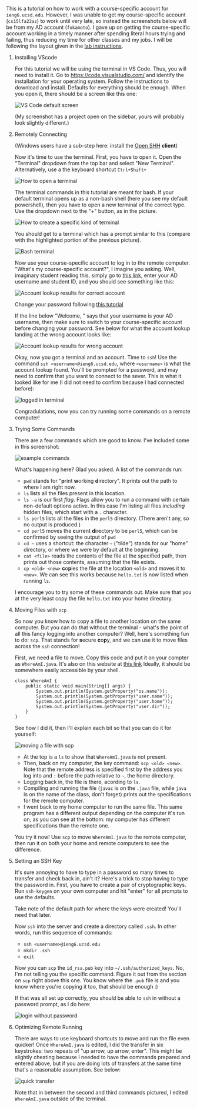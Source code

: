 This is a tutorial on how to work with a course-specific account for `ieng6.ucsd.edu`. However, I was unable to get my course-specific account (`cs15lfa22az`) to work until very late, so instead the screenshots below will be from my AD account (`fokamoto`). I gave up on getting the course-specific account working in a timely manner after spending literal hours trying and failing, thus reducing my time for other classes and my jobs. I will be following the layout given in the [lab instructions](https://ucsd-cse15l-f22.github.io/week/week1/#week1-lab-report).

1. Installing VScode

    For this tutorial we will be using the terminal in VS Code. Thus, you will need to install it. Go to https://code.visualstudio.com/ and identify the installation for your operating system. Follow the instructions to download and install. Defaults for everything should be enough. When you open it, there should be a screen like this one:

    ![VS Code default screen](images/week1/vscode.PNG)

    (My screenshot has a project open on the sidebar, yours will probably look slightly different.)

2. Remotely Connecting

    (Windows users have a sub-step here: install the [Open SHH](https://docs.microsoft.com/en-us/windows-server/administration/openssh/openssh_install_firstuse) **client**)

    Now it's time to use the terminal. First, you have to open it. Open the "Terminal" dropdown from the top bar and select "New Terminal". Alternatively, use a the keyboard shortcut `Ctrl+Shift+`

    ![How to open a terminal](images/week1/open-terminal.png)

    The terminal commands in this tutorial are meant for bash. If your default terminal opens up as a non-bash shell (here you see my default powershell), then you have to open a new terminal of the correct type. Use the dropdown next to the "+" button, as in the picture.

    ![How to create a specific kind of terminal](images/week1/shell-terminal.png)

    You should get to a terminal which has a prompt similar to this (compare with the highlighted portion of the previous picture).

    ![Bash terminal](images/week1/bash-terminal.PNG)

    Now use your course-specific account to log in to the remote computer. "What's my course-specific account?", I imagine you asking. Well, imaginary student reading this, simply go to [this link](https://sdacs.ucsd.edu/~icc/index.php), enter your AD username and student ID, and you should see something like this:

    ![Account lookup results for correct account](images/week1/correct-account.PNG)

    Change your password following [this tutorial](https://docs.google.com/document/d/1hs7CyQeh-MdUfM9uv99i8tqfneos6Y8bDU0uhn1wqho/edit)

    If the line below "Welcome, <name>" says that your username is your AD username, then make sure to switch to your course-specific account before changing your password. See below for what the account lookup landing at the wrong account looks like:

    ![Account lookup results for wrong account](images/week1/wrong-account.PNG)

    Okay, now you got a terminal and an account. Time to `ssh`! Use the command `ssh <username>@ieng6.ucsd.edu`, where `<username>` is what the account lookup found. You'll be prompted for a password, and may need to confirm that you want to connect to the sever. This is what it looked like for me (I did not need to confirm because I had connected before):

    ![logged in terminal](images/week1/loggedin.PNG)

    Congradulations, now you can try running some commands on a remote computer!

3. Trying Some Commands

    There are a few commands which are good to know. I've included some in this screenshot:

    ![example commands](images/week1/cmds.PNG)

    What's happening here? Glad you asked. A list of the commands run:

    - `pwd` stands for "**p**rint **w**orking **d**irectory". It prints out the path to where I am right now.
    - `ls` **l**i**s**ts all the files present in this location.
    - `ls -a` is our first *flag*. Flags allow you to run a command with certain non-default options active. In this case I'm listing all files *including* hidden files, which start with a `.` character.
    - `ls perl5` lists all the files in the `perl5` directory. (There aren't any, so no output is produced.)
    - `cd perl5` moves the **c**urrent **d**irectory to be `perl5`, which can be confirmed by seeing the output of `pwd`
    - `cd ~` uses a shortcut: the character `~` ("tilde") stands for our "home" directory, or where we were by default at the beginning.
    - `cat <file>` reads the contents of the file at the specified path, then prints out those contents, assuming that the file exists.
    - `cp <old> <new>` **c**o**p**ies the file at the location `<old>` and moves it to `<new>`. We can see this works because `hello.txt` is now listed when running `ls`.
    
    I encourage you to try some of these commands out. Make sure that you at the very least copy the file `hello.txt` into your home directory.

4. Moving Files with `scp`

    So now you know how to copy a file to another location on the same computer. But you can do that without the terminal - what's the point of all this fancy logging into another computer? Well, here's something fun to do: `scp`. That stands for **s**ecure **c**o**p**y, and we can use it to move files across the `ssh` connection!

    First, we need a file to move. Copy this code and put it on your compter as `WhereAmI.java`. It's also on this website at [this link](/code/WhereAmI.java) Ideally, it should be somewhere easily accessible by your shell.

    ```
    class WhereAmI {
        public static void main(String[] args) {
            System.out.println(System.getProperty("os.name"));
            System.out.println(System.getProperty("user.name"));
            System.out.println(System.getProperty("user.home"));
            System.out.println(System.getProperty("user.dir"));
        }
    }
    ```

    See how I did it, then I'll explain each bit so that you can do it for yourself:

    ![moving a file with scp](images/week1/scp.PNG)

    - At the top is a `ls` to show that `WhereAmI.java` is not present.
    - Then, back on my computer, the key command: `scp <old> <new>`. Note that the remote address is specified first by the address you log into and `:` before the path relative to `~`, the home directory.
    - Logging back in, the file is there, acording to `ls`.
    - Compiling and running the file (`javac` is on the `.java` file, while `java` is on the name of the class, don't forget) prints out the specifications for the remote computer.
    - I went back to my home computer to run the same file. This same program has a different output depending on the computer it's run on, as you can see at the bottom: my computer has different specifications than the remote one.

    You try it now! Use `scp` to move `WhereAmI.java` to the remote computer, then run it on both your home and remote computers to see the difference.

5. Setting an SSH Key

    It's sure annoying to have to type in a password so many times to transfer and check back in, ain't it? Here's a trick to stop having to type the password in. First, you have to create a pair of cryptographic keys. Run `ssh-keygen` on your own computer and hit "enter" for all prompts to use the defaults.

    Take note of the default path for where the keys were created! You'll need that later.

    Now `ssh` into the server and create a directory called `.ssh`. In other words, run this sequence of commands:

    - `ssh <username>@ieng6.ucsd.edu`
    - `mkdir .ssh`
    - `exit`

    Now you can `scp` the `id_rsa.pub` key into `~/.ssh/authorized_keys`. No, I'm not telling you the specific command. Figure it out from the section on `scp` right above this one. You know where the `.pub` file is and you know where you're copying it too, that should be enough :)

    If that was all set up correctly, you should be able to `ssh` in without a password prompt, as I do here:

    ![login without password](images/week1/rsa.PNG)

6. Optimizing Remote Running

    There are ways to use keyboard shortcuts to move and run the file even quicker! Once `WhereAmI.java` is edited, I did the transfer in six keystrokes: two repeats of "up arrow, up arrow, enter". This might be slightly cheating because I needed to have the commands prepared and entered above, but if you are doing lots of transfers at the same time that's a reasonable assumption. See below:

    ![quick transfer](images/week1/better.PNG)

    Note that in between the second and third commands pictured, I edited `WhereAmI.java` outside of the terminal.
